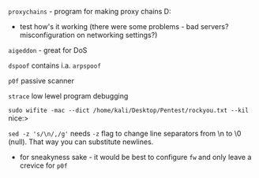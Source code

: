 `proxychains` - program for making proxy chains D:  
- test how's it working (there were some problems - bad servers? misconfiguration on networking settings?) 

`aigeddon` - great for DoS  

`dspoof` contains i.a. `arpspoof`  

`p0f` passive scanner  

`strace` low lewel program debugging

`sudo wifite -mac --dict /home/kali/Desktop/Pentest/rockyou.txt --kil` nice:>

`sed -z 's/\n/,/g'` needs `-z` flag to change line separators from \n to \0 (null). That way you can substitute newlines.    

- for sneakyness sake - it would be best to configure `fw` and only leave a crevice for `p0f`